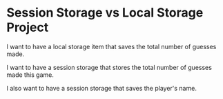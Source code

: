 # Session Storage vs Local Storage Project

I want to have a local storage item that saves the total number of guesses made.

I want to have a session storage that stores the total number of guesses made this game.

I also want to have a session storage that saves the player's name.

